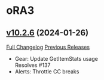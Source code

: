 # oRA3

## [v10.2.6](https://github.com/BigWigsMods/oRA3/tree/v10.2.6) (2024-01-26)
[Full Changelog](https://github.com/BigWigsMods/oRA3/compare/v10.2.5...v10.2.6) [Previous Releases](https://github.com/BigWigsMods/oRA3/releases)

- Gear: Update GetItemStats usage  
    Resolves #137  
- Alerts: Throttle CC breaks  
